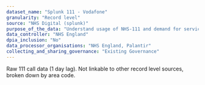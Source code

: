 ```yaml
---
dataset_name: "Splunk 111 - Vodafone"
granularity: "Record level"
source: "NHS Digital (splunk)"
purpose_of_the_data: "Understand usage of NHS-111 and demand for services, to support capacity planning"
data_controller: "NHS England"
dpia_inclusion: "No"
data_processor_organisations: "NHS England, Palantir"
collecting_and_sharing_governance: "Existing Governance"
---
```

Raw 111 call data (1 day lag). Not linkable to other record level sources, broken down by area code.